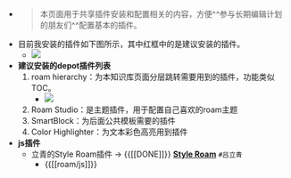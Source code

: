 - > 本页面用于共享插件安装和配置相关的内容，方便^^参与长期编辑计划的朋友们^^配置基本的插件。
- 目前我安装的插件如下图所示，其中红框中的是建议安装的插件。
    - ![](https://firebasestorage.googleapis.com/v0/b/firescript-577a2.appspot.com/o/imgs%2Fapp%2FInsightSphere%2FIlqSp_WJjV.png?alt=media&token=0c1a27b4-e613-4c99-b5e3-f616bcf58143)
- **建议安装的depot插件列表**
    1. roam hierarchy：为本知识库页面分层跳转需要用到的插件，功能类似TOC。
        - ![](https://firebasestorage.googleapis.com/v0/b/firescript-577a2.appspot.com/o/imgs%2Fapp%2FInsightSphere%2FFGMMyRY5VH.png?alt=media&token=db2b236f-32e4-485b-8555-e758f489883d)
    2. Roam Studio：是主题插件，用于配置自己喜欢的roam主题
    3. SmartBlock：为后面公共模板需要的插件
    4. Color Highlighter：为文本彩色高亮用到插件
- **js插件**
    - 立青的Style Roam插件 -> {{[[DONE]]}} **[Style Roam](https://github.com/JimmyLv/styled-roam)** `#吕立青`
        - {{[[roam/js]]}}
